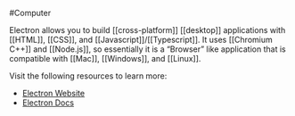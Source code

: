 #Computer 

Electron allows you to build [[cross-platform]] [[desktop]] applications with [[HTML]], [[CSS]], and [[Javascript]]/[[Typescript]]. It uses [[Chromium C++]] and [[Node.js]], so essentially it is a “Browser” like application that is compatible with [[Mac]], [[Windows]], and [[Linux]].

Visit the following resources to learn more:

-   [Electron Website](https://www.electronjs.org/)
-   [Electron Docs](https://www.electronjs.org/docs/latest/)